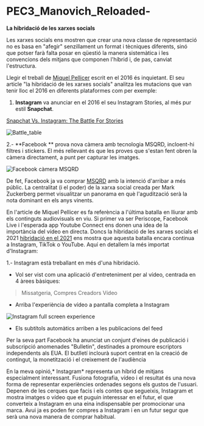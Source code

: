 # PEC3_Manovich_Reloaded-
**La hibridació de les xarxes socials**

Les xarxes socials ens mostren que crear una nova classe de representació no es basa en "afegir" senzillament un format i tècniques diferents, sinó que potser farà falta posar en qüestió la manera sistemàtica i les convencions dels mitjans que componen l'híbrid i, de pas, canviat l'estructura.

Llegir el treball de [Miquel Pellicer](https://miquelpellicer.com/2016/08/hibridacion-redes-sociales-snapchat-instagram-facebook/) escrit en el 2016 és inquietant. El seu article "la hibridació de les xarxes socials" analitza les mutacions que van tenir lloc el 2016 en diferents plataformes com per exemple:

1. **Instagram** va anunciar en el 2016 el seu Instagram Stories, al més pur estil **Snapchat**.

[Snapchat Vs. Instagram: The Battle For Stories](https://everyonesocial.com/blog/snapchat-vs-instagram-the-battle-for-stories/)

![Battle_table](https://cdn2.hubspot.net/hubfs/432617/Battle_table-01_1-1.png)

2.- **Facebook ** prova nova càmera amb tecnologia MSQRD, incloent-hi filtres i stickers. El més rellevant és que les proves que s'estan fent obren la càmera directament, a punt per capturar les imatges.

![Facebook càmera MSQRD](https://i2.wp.com/geeksroom.com/wp-content/uploads/2016/08/facebook-ar-filters.png?w=334&ssl=1)

De fet, Facebook ja va comprar [MSQRD](https://elpais.com/tecnologia/2016/03/09/actualidad/1457555107_649294.html) amb la intenció d'arribar a més públic. La centralitat (i el poder) de la xarxa social creada per Mark Zuckerberg permet visualitzar un panorama en què l'agudització serà la nota dominant en els anys vinents.

En l'article de Miquel Pellicer es fa referència a l'última batalla en lliurar amb els continguts audiovisuals en viu. Si primer va ser Periscope, Facebook Live i l'esperada app Youtube Connect ens donen una idea de la importància del vídeo en directa.
Doncs la hibridació de les xarxes socials el 2021 [hibridació en el 2021](https://publicsectormarketingpros.com/social-media-news-show-july/) ens mostra que aquesta batalla encara continua a Instagram, TikTok o YouTube. Aquí en detallem la més importat d'Instagram:

1.- Instagram està treballant en més d'una hibridació.
- Vol ser vist com una aplicació d'entreteniment per al vídeo, centrada en 4 àrees bàsiques:

> Missatgeria,
> Compres
> Creadors
> Vídeo

- Arriba l'experiència de vídeo a pantalla completa a Instagram

![Instagram full screen experience](https://publicsectormarketingpros.com/wp-content/uploads/2021/07/jb3ychd-7.jpg)

- Els subtítols automàtics arriben a les publicacions del feed

Per la seva part Facebook ha anunciat un conjunt d'eines de publicació i subscripció anomenades "Bulletin", destinades a promoure escriptors independents als EUA. El butlletí inclourà suport centrat en la creació de contingut, la monetització i el creixement de l'audiència

En la meva opinió,* Instagram* representa un híbrid de mitjans especialment interessant. Fusiona fotografia, vídeo i el resultat és una nova forma de representar experiències ordenades segons els gustos de l'usuari. Depenen de les cerques que facis i els contes que segueixis, Instagram et mostra imatges o vídeo que et puguin interessar en el futur, el que converteix a Instagram en una eina indispensable per promocionar una marca. Avui ja es poden fer compres a Instagram i en un futur segur que serà una nova manera de comprar habitual.



